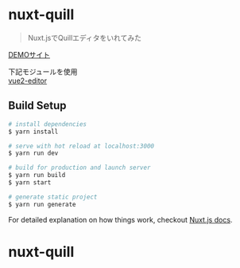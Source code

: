 # nuxt-quill

> Nuxt.jsでQuillエディタをいれてみた  

[DEMOサイト](https://sauzar18.github.io/nuxt-quill-demo/)

下記モジュールを使用  
[vue2-editor](https://github.com/davidroyer/vue2-editor)

## Build Setup

``` bash
# install dependencies
$ yarn install

# serve with hot reload at localhost:3000
$ yarn run dev

# build for production and launch server
$ yarn run build
$ yarn start

# generate static project
$ yarn run generate
```

For detailed explanation on how things work, checkout [Nuxt.js docs](https://nuxtjs.org).
# nuxt-quill

